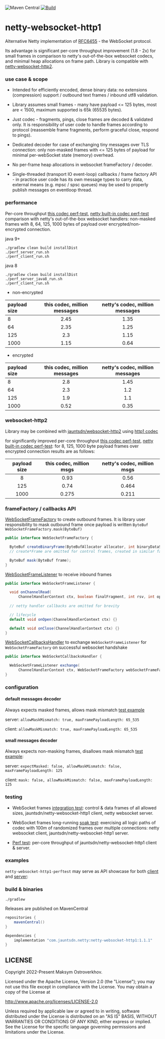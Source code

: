![Maven Central](https://img.shields.io/maven-central/v/com.jauntsdn.netty/netty-websocket-http1)
[![Build](https://github.com/jauntsdn/netty-websocket-http1/actions/workflows/ci-build.yml/badge.svg)](https://github.com/jauntsdn/netty-websocket-http1/actions/workflows/ci-build.yml)

# netty-websocket-http1

Alternative Netty implementation of [RFC6455](https://tools.ietf.org/html/rfc6455) - the WebSocket protocol. 

Its advantage is significant per-core throughput improvement (1.8 - 2x) for small frames in comparison to netty's out-of-the-box 
websocket codecs, and minimal heap allocations on frame path. Library is compatible with 
[netty-websocket-http2](https://github.com/jauntsdn/netty-websocket-http2).

### use case & scope

* Intended for efficiently encoded, dense binary data: no extensions (compression) support / outbound text frames / inbound 
utf8 validation.

* Library assumes small frames - many have payload <= 125 bytes, most are < 1500, maximum supported is 65k (65535 bytes).

* Just codec - fragments, pings, close frames are decoded & validated only. It is responsibility of user code 
to handle frames according to protocol (reassemble frame fragments, perform graceful close, 
respond to pings).

* Dedicated decoder for case of exchanging tiny messages over TLS connection: 
only non-masked frames with <= 125 bytes of payload for minimal per-webSocket state (memory) overhead.

* No per-frame heap allocations in websocket frameFactory / decoder.

* Single-threaded (transport IO event-loop) callbacks / frame factory API - 
in practice user code has its own message types to carry data, external means (e.g. mpsc / spsc queues) may be used to 
properly publish messages on eventloop thread.

### performance

Per-core throughput [this codec perf-test](https://github.com/jauntsdn/netty-websocket-http1/tree/develop/netty-websocket-http1-perftest/src/main/java/com/jauntsdn/netty/handler/codec/http/websocketx/perftest), 
[netty built-in codec perf-test](https://github.com/jauntsdn/netty-websocket-http1/tree/netty-codec/netty-builtin-websocket-perftest/src/main/java/io/netty/handler/codec/http/websocketx/perftest) 
comparison with netty's out-of-the-box websocket handlers: 
non-masked frames with 8, 64, 125, 1000 bytes of payload over encrypted/non-encrypted connection.

java 9+
```
./gradlew clean build installDist
./perf_server_run.sh
./perf_client_run.sh
```
java 8
```
./gradlew clean build installDist
./perf_server_java8_run.sh
./perf_client_run.sh
```

* non-encrypted

| payload size | this codec, million messages | netty's codec, million messages |
| :---         |     :---:      |         :---: |
| 8            | 2.45 | 1.35 |
| 64           | 2.35 | 1.25 |
| 125          | 2.3  | 1.15 |
| 1000         | 1.15 | 0.64 |

* encrypted

| payload size | this codec, million messages | netty's codec, million messages |
| :---         |     :---:     |        :---: |
| 8            | 2.8 | 1.45 |
| 64           | 2.3 |  1.2 |
| 125          | 1.9 | 1.1  |
| 1000         | 0.52| 0.35 |

### websocket-http2

Library may be combined with [jauntsdn/websocket-http2](https://github.com/jauntsdn/netty-websocket-http2) using [http1 codec](https://github.com/jauntsdn/netty-websocket-http2/blob/develop/netty-websocket-http2-callbacks-codec/src/main/java/com/jauntsdn/netty/handler/codec/http2/websocketx/WebSocketCallbacksCodec.java) 

for significantly improved per-core throughput [this codec perf-test](https://github.com/jauntsdn/netty-websocket-http2/tree/develop/netty-websocket-http2-perftest/src/main/java/com/jauntsdn/netty/handler/codec/http2/websocketx/perftest/callbackscodec), 
[netty built-in codec perf-test](https://github.com/jauntsdn/netty-websocket-http2/tree/develop/netty-websocket-http2-perftest/src/main/java/com/jauntsdn/netty/handler/codec/http2/websocketx/perftest/messagecodec): 
for 8, 125, 1000 byte payload frames over encrypted connection results are as follows:  

| payload size | this codec, million msgs  | netty's codec, million msgs |
| :---:        |     :---:     |        :---: |
| 8      | 0.93 | 0.56   |
| 125    | 0.74 | 0.464  |
| 1000   | 0.275 | 0.211 |

### frameFactory / callbacks API

[WebSocketFrameFactory](https://github.com/jauntsdn/netty-websocket-http1/blob/develop/netty-websocket-http1/src/main/java/com/jauntsdn/netty/handler/codec/http/websocketx/WebSocketFrameFactory.java) 
to create outbound frames. It is library user responsibility to mask outbound frame once payload is written 
`ByteBuf WebSocketFrameFactory.mask(ByteBuf)`

```java
public interface WebSocketFrameFactory {

  ByteBuf createBinaryFrame(ByteBufAllocator allocator, int binaryDataSize);
  // create*Frame are omitted for control frames, created in similar fashion

  ByteBuf mask(ByteBuf frame);
}
```

[WebSocketFrameListener](https://github.com/jauntsdn/netty-websocket-http1/blob/develop/netty-websocket-http1/src/main/java/com/jauntsdn/netty/handler/codec/http/websocketx/WebSocketFrameListener.java) 
to receive inbound frames

```java
public interface WebSocketFrameListener {

  void onChannelRead(
      ChannelHandlerContext ctx, boolean finalFragment, int rsv, int opcode, ByteBuf payload);
   
  // netty handler callbacks are omitted for brevity

  // lifecycle
  default void onOpen(ChannelHandlerContext ctx) {}

  default void onClose(ChannelHandlerContext ctx) {}
}
```

[WebSocketCallbacksHandler](https://github.com/jauntsdn/netty-websocket-http1/blob/develop/netty-websocket-http1/src/main/java/com/jauntsdn/netty/handler/codec/http/websocketx/WebSocketCallbacksHandler.java) 
to exchange `WebSocketFrameListener` for `WebSocketFrameFactory` on successful websocket handshake

```java
public interface WebSocketCallbacksHandler {

  WebSocketFrameListener exchange(
      ChannelHandlerContext ctx, WebSocketFrameFactory webSocketFrameFactory);
}
```

### configuration

#### default messages decoder 

Always expects masked frames, allows mask mismatch [test example](https://github.com/jauntsdn/netty-websocket-http1/blob/bc942b19958c1486ef7414bee9c69ef36a55bfa5/netty-websocket-http1-test/src/test/java/com/jauntsdn/netty/handler/codec/http/websocketx/WebSocketHandshakeTest.java#L121)

server: `allowMaskMismatch: true, maxFramePayloadLength: 65_535`
 
client: `allowMaskMismatch: true, maxFramePayloadLength: 65_535`

#### small messages decoder 

Always expects non-masking frames, disallows mask mismatch [test example](https://github.com/jauntsdn/netty-websocket-http1/blob/bc942b19958c1486ef7414bee9c69ef36a55bfa5/netty-websocket-http1-test/src/test/java/com/jauntsdn/netty/handler/codec/http/websocketx/WebSocketHandshakeTest.java#L140):

server: `expectMasked: false, allowMaskMismatch: false, maxFramePayloadLength: 125`
 
client: `mask: false, allowMaskMismatch: false, maxFramePayloadLength: 125` 

### testing

* WebSocket frames [integration test](https://github.com/jauntsdn/netty-websocket-http1/blob/develop/netty-websocket-http1-test/src/test/java/com/jauntsdn/netty/handler/codec/http/websocketx/WebSocketCodecTest.java): 
control & data frames of all allowed sizes, jauntsdn/netty-websocket-http1 client, netty websocket server. 

* WebSocket frames long-running [soak test](https://github.com/jauntsdn/netty-websocket-http1/tree/develop/netty-websocket-http1-soaktest/src/main/java/com/jauntsdn/netty/handler/codec/http/websocketx/soaktest): 
exercising all logic paths of codec with 100m of randomized frames over multiple connections: netty websocket client, jauntsdn/netty-websocket-http1 server.

* [Perf test](https://github.com/jauntsdn/netty-websocket-http1/tree/develop/netty-websocket-http1-perftest/src/main/java/com/jauntsdn/netty/handler/codec/http/websocketx/perftest): 
per-core throughput of jauntsdn/netty-websocket-http1 client & server.

### examples

`netty-websocket-http1-perftest` may serve as API showcase for both [client](https://github.com/jauntsdn/netty-websocket-http1/blob/develop/netty-websocket-http1-perftest/src/main/java/com/jauntsdn/netty/handler/codec/http/websocketx/perftest/client/Main.java) 
and [server](https://github.com/jauntsdn/netty-websocket-http1/blob/develop/netty-websocket-http1-perftest/src/main/java/com/jauntsdn/netty/handler/codec/http/websocketx/perftest/server/Main.java):

### build & binaries

```
./gradlew
```

Releases are published on MavenCentral
```groovy
repositories {
    mavenCentral()
}

dependencies {
    implementation "com.jauntsdn.netty:netty-websocket-http1:1.1.1"
}
```

## LICENSE

Copyright 2022-Present Maksym Ostroverkhov.

Licensed under the Apache License, Version 2.0 (the "License");
you may not use this file except in compliance with the License.
You may obtain a copy of the License at

http://www.apache.org/licenses/LICENSE-2.0

Unless required by applicable law or agreed to in writing, software
distributed under the License is distributed on an "AS IS" BASIS,
WITHOUT WARRANTIES OR CONDITIONS OF ANY KIND, either express or implied.
See the License for the specific language governing permissions and
limitations under the License.